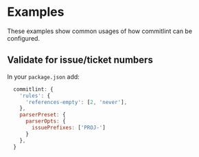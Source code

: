 # Examples

These examples show common usages of how commitlint can be configured.


## Validate for issue/ticket numbers

In your `package.json` add:

```js
  commitlint: {
    'rules': { 
      'references-empty': [2, 'never'],
    },
    parserPreset: {
      parserOpts: {
        issuePrefixes: ['PROJ-']
      }
    },
  }
```


